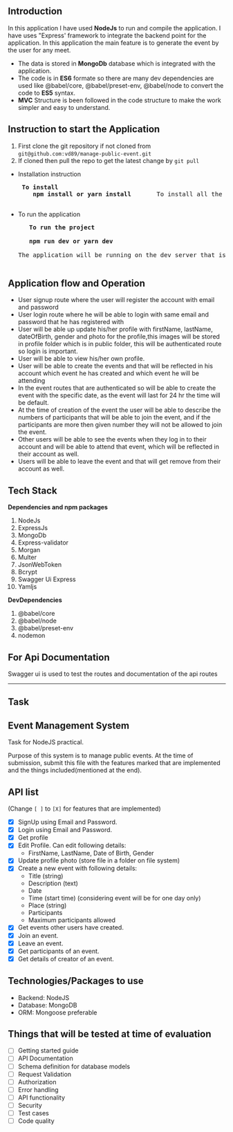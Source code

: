 <!-- @format -->

## Introduction

In this application I have used <b>NodeJs</b> to run and compile the application. I have uses "Express' framework to integrate the backend point for the application. In this application the main feature is to generate the event by the user for any meet.

- The data is stored in <b>MongoDb</b> database which is integrated with the application.
- The code is in <b>ES6</b> formate so there are many dev dependencies are used like @babel/core, @babel/preset-env, @babel/node to convert the code to <b>ES5</b> syntax.
- <b>MVC</b> Structure is been followed in the code structure to make the work simpler and easy to understand.

## Instruction to start the Application

1. First clone the git repository if not cloned from `git@github.com:vd89/manage-public-event.git`
2. If cloned then pull the repo to get the latest change by `git pull`

- Installation instruction

   <pre>
   <b>To install</b>
      <b>npm install or yarn install </b>      To install all the npm packages used
   </pre>

- To run the application
  <pre>
    <b> To run the project </b>
  
    <b> npm run dev or yarn dev</b>
  
  The application will be running on the dev server that is <i>http://localhost:5000 </i>
  
  </pre>

## Application flow and Operation

- User signup route where the user will register the account with email and password
- User login route where he will be able to login with same email and password that he has registered with
- User will be able up update his/her profile with firstName, lastName, dateOfBirth, gender and photo for the profile,this images will be stored in profile folder which is in public folder, this will be authenticated route so login is important.
- User will be able to view his/her own profile.
- User will be able to create the events and that will be reflected in his account which event he has created and which event he will be attending
- In the event routes that are authenticated so will be able to create the event with the specific date, as the event will last for 24 hr the time will be default.
- At the time of creation of the event the user will be able to describe the numbers of participants that will be able to join the event, and if the participants are more then given number they will not be allowed to join the event.
- Other users will be able to see the events when they log in to their account and will be able to attend that event, which will be reflected in their account as well.
- Users will be able to leave the event and that will get remove from their account as well.

## Tech Stack

<b>Dependencies and npm packages</b>

1. NodeJs
2. ExpressJs
3. MongoDb
4. Express-validator
5. Morgan
6. Multer
7. JsonWebToken
8. Bcrypt
9. Swagger Ui Express
10. Yamljs

<b>DevDependencies</b>

1. @babel/core
2. @babel/node
3. @babel/preset-env
4. nodemon

## For Api Documentation

Swagger ui is used to test the routes and documentation of the api routes

---

<h2>Task</h2>

## Event Management System

Task for NodeJS practical.

Purpose of this system is to manage public events. At the time of submission, submit this file with the features marked that are implemented and the things included(mentioned at the end).

## API list

(Change `[ ]` to `[X]` for features that are implemented)

- [x] SignUp using Email and Password.
- [x] Login using Email and Password.
- [x] Get profile
- [x] Edit Profile. Can edit following details:
  - FirstName, LastName, Date of Birth, Gender
- [x] Update profile photo (store file in a folder on file system)
- [x] Create a new event with following details:
  - Title (string)
  - Description (text)
  - Date
  - Time (start time) (considering event will be for one day only)
  - Place (string)
  - Participants
  - Maximum participants allowed
- [x] Get events other users have created.
- [x] Join an event.
- [x] Leave an event.
- [x] Get participants of an event.
- [x] Get details of creator of an event.

## Technologies/Packages to use

- Backend: NodeJS
- Database: MongoDB
- ORM: Mongoose preferable

## Things that will be tested at time of evaluation

- [ ] Getting started guide
- [ ] API Documentation
- [ ] Schema definition for database models
- [ ] Request Validation
- [ ] Authorization
- [ ] Error handling
- [ ] API functionality
- [ ] Security
- [ ] Test cases
- [ ] Code quality

